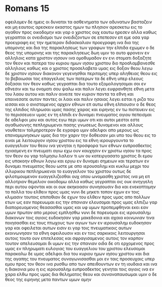 # Romans 15
οφειλομεν δε ημεις οι δυνατοι τα ασθενηματα των αδυνατων βασταζειν και μη εαυτοις αρεσκειν
εκαστος ημων τω πλησιον αρεσκετω εις το αγαθον προς οικοδομην
και γαρ ο χριστος ουχ εαυτω ηρεσεν αλλα καθως γεγραπται οι ονειδισμοι των ονειδιζοντων σε επεπεσον επ εμε
οσα γαρ προεγραφη εις την ημετεραν διδασκαλιαν προεγραφη ινα δια της υπομονης και δια της παρακλησεως των γραφων την ελπιδα εχωμεν
ο δε θεος της υπομονης και της παρακλησεως δωη υμιν το αυτο φρονειν εν αλληλοις κατα χριστον ιησουν
ινα ομοθυμαδον εν ενι στοματι δοξαζητε τον θεον και πατερα του κυριου ημων ιησου χριστου
διο προσλαμβανεσθε αλληλους καθως και ο χριστος προσελαβετο υμας εις δοξαν θεου
λεγω δε χριστον ιησουν διακονον γεγενησθαι περιτομης υπερ αληθειας θεου εις το βεβαιωσαι τας επαγγελιας των πατερων
τα δε εθνη υπερ ελεους δοξασαι τον θεον καθως γεγραπται δια τουτο εξομολογησομαι σοι εν εθνεσιν και τω ονοματι σου ψαλω
και παλιν λεγει ευφρανθητε εθνη μετα του λαου αυτου
και παλιν αινειτε τον κυριον παντα τα εθνη και επαινεσατε αυτον παντες οι λαοι
και παλιν ησαιας λεγει εσται η ριζα του ιεσσαι και ο ανισταμενος αρχειν εθνων επ αυτω εθνη ελπιουσιν
ο δε θεος της ελπιδος πληρωσαι υμας πασης χαρας και ειρηνης εν τω πιστευειν εις το περισσευειν υμας εν τη ελπιδι εν δυναμει πνευματος αγιου 
πεπεισμαι δε αδελφοι μου και αυτος εγω περι υμων οτι και αυτοι μεστοι εστε αγαθωσυνης πεπληρωμενοι πασης γνωσεως δυναμενοι και αλλους νουθετειν 
τολμηροτερον δε εγραψα υμιν αδελφοι απο μερους ως επαναμιμνησκων υμας δια την χαριν την δοθεισαν μοι υπο του θεου
εις το ειναι με λειτουργον ιησου χριστου εις τα εθνη ιερουργουντα το ευαγγελιον του θεου ινα γενηται η προσφορα των εθνων ευπροσδεκτος ηγιασμενη εν πνευματι αγιω
εχω ουν καυχησιν εν χριστω ιησου τα προς τον θεον
ου γαρ τολμησω λαλειν τι ων ου κατειργασατο χριστος δι εμου εις υπακοην εθνων λογω και εργω
εν δυναμει σημειων και τερατων εν δυναμει πνευματος θεου ωστε με απο ιερουσαλημ και κυκλω μεχρι του ιλλυρικου πεπληρωκεναι το ευαγγελιον του χριστου
ουτως δε φιλοτιμουμενον ευαγγελιζεσθαι ουχ οπου ωνομασθη χριστος ινα μη επ αλλοτριον θεμελιον οικοδομω
αλλα καθως γεγραπται οις ουκ ανηγγελη περι αυτου οψονται και οι ουκ ακηκοασιν συνησουσιν
διο και ενεκοπτομην τα πολλα του ελθειν προς υμας
νυνι δε μηκετι τοπον εχων εν τοις κλιμασιν τουτοις επιποθιαν δε εχων του ελθειν προς υμας απο πολλων ετων
ως εαν πορευωμαι εις την σπανιαν ελευσομαι προς υμας ελπιζω γαρ διαπορευομενος θεασασθαι υμας και υφ υμων προπεμφθηναι εκει εαν υμων πρωτον απο μερους εμπλησθω
νυνι δε πορευομαι εις ιερουσαλημ διακονων τοις αγιοις
ευδοκησαν γαρ μακεδονια και αχαια κοινωνιαν τινα ποιησασθαι εις τους πτωχους των αγιων των εν ιερουσαλημ
ευδοκησαν γαρ και οφειλεται αυτων εισιν ει γαρ τοις πνευματικοις αυτων εκοινωνησαν τα εθνη οφειλουσιν και εν τοις σαρκικοις λειτουργησαι αυτοις 
τουτο ουν επιτελεσας και σφραγισαμενος αυτοις τον καρπον τουτον απελευσομαι δι υμων εις την σπανιαν
οιδα δε οτι ερχομενος προς υμας εν πληρωματι ευλογιας του ευαγγελιου του χριστου ελευσομαι
παρακαλω δε υμας αδελφοι δια του κυριου ημων ιησου χριστου και δια της αγαπης του πνευματος συναγωνισασθαι μοι εν ταις προσευχαις υπερ εμου προς τον θεον
ινα ρυσθω απο των απειθουντων εν τη ιουδαια και ινα η διακονια μου η εις ιερουσαλημ ευπροσδεκτος γενηται τοις αγιοις
ινα εν χαρα ελθω προς υμας δια θεληματος θεου και συναναπαυσωμαι υμιν
ο δε θεος της ειρηνης μετα παντων υμων αμην
